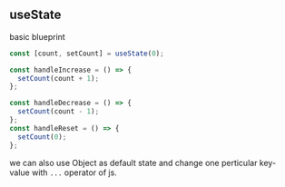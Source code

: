 ## useState

basic blueprint

```js
const [count, setCount] = useState(0);

const handleIncrease = () => {
  setCount(count + 1);
};

const handleDecrease = () => {
  setCount(count - 1);
};
const handleReset = () => {
  setCount(0);
};
```

we can also use Object as default state and change one perticular key-value with `...` operator of js.
